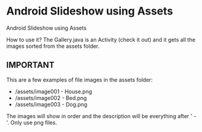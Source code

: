 # Android Slideshow using Assets

Android Slideshow using Assets

How to use it? The Gallery.java is an Activity (check it out) and it gets all the images sorted from the assets folder.

## IMPORTANT

This are a few examples of file images in the assets folder:

- /assets/image001 - House.png
- /assets/image002 - Bed.png
- /assets/image003 - Dog.png

The images will show in order and the description will be everything after ' - '. Only use png files.
